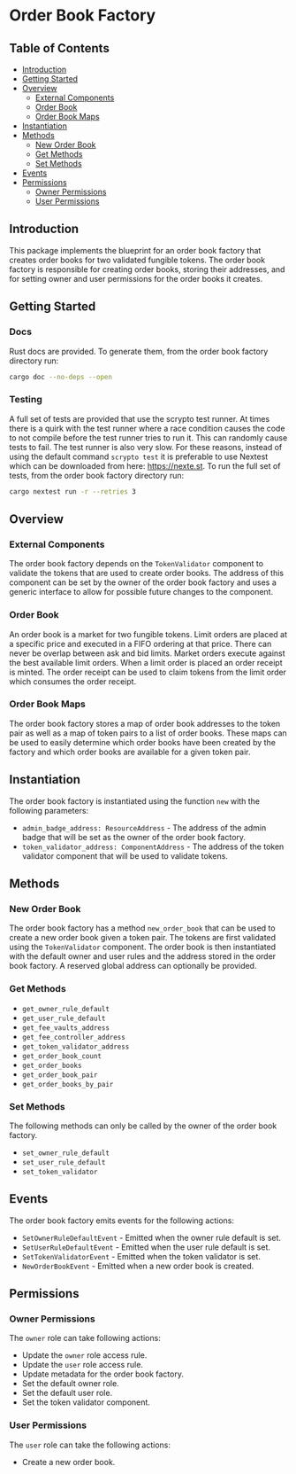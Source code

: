 # Order Book Factory

## Table of Contents

- [Introduction](#introduction)
- [Getting Started](#getting-started)
- [Overview](#overview)
  - [External Components](#external-components)
  - [Order Book](#order-book)
  - [Order Book Maps](#order-book-maps)
- [Instantiation](#instantiation)
- [Methods](#methods)
  - [New Order Book](#new-order-book)
  - [Get Methods](#get-methods)
  - [Set Methods](#set-methods)
- [Events](#events)
- [Permissions](#permissions)
  - [Owner Permissions](#owner-permissions)
  - [User Permissions](#user-permissions)

## Introduction

This package implements the blueprint for an order book factory that creates order books for two validated fungible tokens. The order book factory is responsible for creating order books, storing their addresses, and for setting owner and user permissions for the order books it creates.

## Getting Started

### Docs

Rust docs are provided. To generate them, from the order book factory directory run:

```bash
cargo doc --no-deps --open
```

### Testing

A full set of tests are provided that use the scrypto test runner. At times there is a quirk with the test runner where a race condition causes the code to not compile before the test runner tries to run it. This can randomly cause tests to fail. The test runner is also very slow. For these reasons, instead of using the default command `scrypto test` it is preferable to use Nextest which can be downloaded from here: <https://nexte.st>. To run the full set of tests, from the order book factory directory run:

```bash
cargo nextest run -r --retries 3
```

## Overview

### External Components

The order book factory depends on the `TokenValidator` component to validate the tokens that are used to create order books. The address of this component can be set by the owner of the order book factory and uses a generic interface to allow for possible future changes to the component.

### Order Book

An order book is a market for two fungible tokens. Limit orders are placed at a specific price and executed in a FIFO ordering at that price. There can never be overlap between ask and bid limits. Market orders execute against the best available limit orders. When a limit order is placed an order receipt is minted. The order receipt can be used to claim tokens from the limit order which consumes the order receipt.

### Order Book Maps

The order book factory stores a map of order book addresses to the token pair as well as a map of token pairs to a list of order books. These maps can be used to easily determine which order books have been created by the factory and which order books are available for a given token pair.

## Instantiation

The order book factory is instantiated using the function `new` with the following parameters:

- `admin_badge_address: ResourceAddress` - The address of the admin badge that will be set as the owner of the order book factory.
- `token_validator_address: ComponentAddress` - The address of the token validator component that will be used to validate tokens.

## Methods

### New Order Book

The order book factory has a method `new_order_book` that can be used to create a new order book given a token pair. The tokens are first validated using the `TokenValidator` component. The order book is then instantiated with the default owner and user rules and the address stored in the order book factory. A reserved global address can optionally be provided.

### Get Methods

- `get_owner_rule_default`
- `get_user_rule_default`
- `get_fee_vaults_address`
- `get_fee_controller_address`
- `get_token_validator_address`
- `get_order_book_count`
- `get_order_books`
- `get_order_book_pair`
- `get_order_books_by_pair`

### Set Methods

The following methods can only be called by the owner of the order book factory.

- `set_owner_rule_default`
- `set_user_rule_default`
- `set_token_validator`

## Events

The order book factory emits events for the following actions:

- `SetOwnerRuleDefaultEvent` - Emitted when the owner rule default is set.
- `SetUserRuleDefaultEvent` - Emitted when the user rule default is set.
- `SetTokenValidatorEvent` - Emitted when the token validator is set.
- `NewOrderBookEvent` - Emitted when a new order book is created.

## Permissions

### Owner Permissions

The `owner` role can take following actions:

- Update the `owner` role access rule.
- Update the `user` role access rule.
- Update metadata for the order book factory.
- Set the default owner role.
- Set the default user role.
- Set the token validator component.

### User Permissions

The `user` role can take the following actions:

- Create a new order book.
